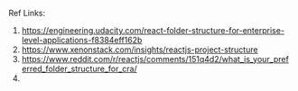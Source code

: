 Ref Links:

1. https://engineering.udacity.com/react-folder-structure-for-enterprise-level-applications-f8384eff162b
2. https://www.xenonstack.com/insights/reactjs-project-structure
3. https://www.reddit.com/r/reactjs/comments/151q4d2/what_is_your_preferred_folder_structure_for_cra/
4.
